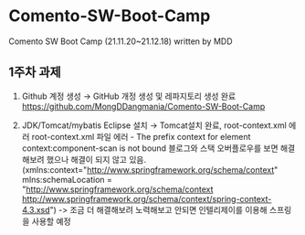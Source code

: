 # Comento-SW-Boot-Camp
Comento SW Boot Camp (21.11.20~21.12.18)
written by MDD

## 1주차 과제 

1.	Github 계정 생성 → GitHub 개정 생성 및 레파지토리 생성 완료
https://github.com/MongDDangmania/Comento-SW-Boot-Camp

2.	JDK/Tomcat/mybatis Eclipse 설치 → Tomcat설치 완료, root-context.xml 에러
root-context.xml 파일 에러 - The prefix context for element context:component-scan is not bound
블로그와 스택 오버플로우를 보면 해결해보려 했으나 해결이 되지 않고 있음.
(xmlns:context="http://www.springframework.org/schema/context"
mlns:schemaLocation = "http://www.springframework.org/schema/context http://www.springframework.org/schema/context/spring-context-4.3.xsd")
-> 조금 더 해결해보려 노력해보고 안되면 인텔리제이를 이용해 스프링을 사용할 예정
